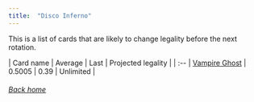 ```yaml
---
title:  "Disco Inferno"
---
```


This is a list of cards that are likely to change legality before the next rotation.

| Card name | Average | Last | Projected legality |
| :-- |
[Vampire Ghost](https://db.ygoprodeck.com/card/?search=Vampire%20Ghost) | 0.5005 | 0.39 | Unlimited |

###### [Back home](index)
